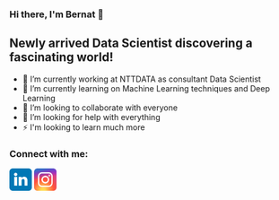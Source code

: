 ### Hi there, I'm Bernat 👋

## Newly arrived Data Scientist discovering a fascinating world!
- 🔭 I’m currently working at NTTDATA as consultant Data Scientist
- 🌱 I’m currently learning on Machine Learning techniques and Deep Learning
- 👯 I’m looking to collaborate with everyone
- 🤔 I’m looking for help with everything
- ⚡ I'm looking to learn much more

### Connect with me:

[<img align=”left” alt="bernat-linkedin" width="40px" src="https://github.com/edent/SuperTinyIcons/blob/master/images/svg/linkedin.svg" />](www.linkedin.com/in/bernatchiva)
[<img align=”left” alt="bernat-ig" width="40px" src="https://github.com/edent/SuperTinyIcons/blob/master/images/svg/instagram.svg" />](https://instagram.com/bernatxiva)
